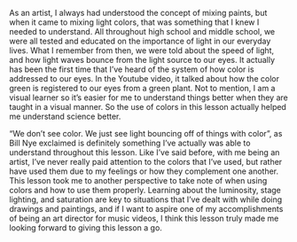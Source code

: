 As an artist, I always had understood the concept of mixing paints, but when it came to mixing light colors, that was something that I knew I needed to understand. All throughout high school and middle school, we were all tested and educated on the importance of light in our everyday lives. What I remember from then, we were told about the speed of light, and how light waves bounce from the light source to our eyes. It actually has been the first time that I’ve heard of the system of how color is addressed to our eyes. In the Youtube video, it talked about how the color green is registered to our eyes from a green plant. Not to mention, I am a visual learner so  it’s easier for me to understand things better when they are taught in a visual manner. So the use of colors in this lesson actually helped me understand science better.

“We don’t see color. We just see light bouncing off of things with color”, as Bill Nye exclaimed is definitely something I’ve actually was able to understand throughout this lesson. Like I’ve said before, with me being an artist, I’ve never really paid attention to the colors that I’ve used, but rather have used them due to my feelings or how they complement one another. This lesson took me to another perspective to take note of when using colors and how to use them properly. Learning about the luminosity, stage lighting, and saturation are key to situations that I’ve dealt with while doing drawings and paintings, and if I want to aspire one of my accomplishments of being an art director for music videos, I think this lesson truly made me looking forward to giving this lesson a go. 
